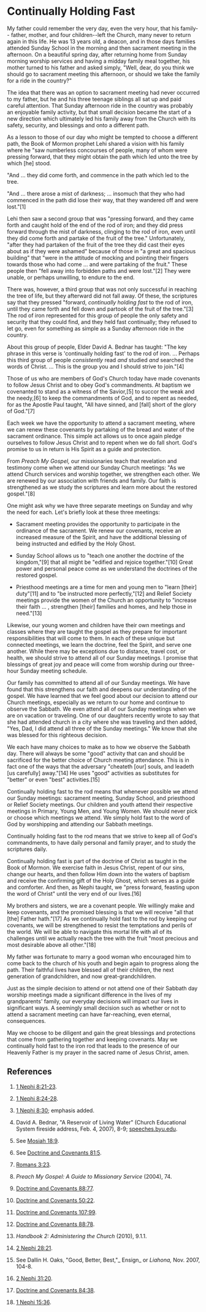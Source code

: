 # Continually Holding Fast

My father could remember the very day, even the very hour, that his family--
father, mother, and four children--left the Church, many never to return again
in this life. He was 13 years old, a deacon, and in those days families
attended Sunday School in the morning and then sacrament meeting in the
afternoon. On a beautiful spring day, after returning home from Sunday morning
worship services and having a midday family meal together, his mother turned
to his father and asked simply, "Well, dear, do you think we should go to
sacrament meeting this afternoon, or should we take the family for a ride in
the country?"

The idea that there was an option to sacrament meeting had never occurred to
my father, but he and his three teenage siblings all sat up and paid careful
attention. That Sunday afternoon ride in the country was probably an enjoyable
family activity, but that small decision became the start of a new direction
which ultimately led his family away from the Church with its safety,
security, and blessings and onto a different path.

As a lesson to those of our day who might be tempted to choose a different
path, the Book of Mormon prophet Lehi shared a vision with his family where he
"saw numberless concourses of people, many of whom were pressing forward, that
they might obtain the path which led unto the tree by which [he] stood.

"And ... they did come forth, and commence in the path which led to the tree.

"And ... there arose a mist of darkness; ... insomuch that they who had commenced
in the path did lose their way, that they wandered off and were lost."[1]

Lehi then saw a second group that was "pressing forward, and they came forth
and caught hold of the end of the rod of iron; and they did press forward
through the mist of darkness, clinging to the rod of iron, even until they did
come forth and partake of the fruit of the tree." Unfortunately, "after they
had partaken of the fruit of the tree they did cast their eyes about as if
they were ashamed" because of those in "a great and spacious building" that
"were in the attitude of mocking and pointing their fingers towards those who
had come ... and were partaking of the fruit." These people then "fell away into
forbidden paths and were lost."[2] They were unable, or perhaps unwilling, to
endure to the end.

There was, however, a third group that was not only successful in reaching the
tree of life, but they afterward did not fall away. Of these, the scriptures
say that they pressed "forward, _continually holding fast_ to the rod of iron,
until they came forth and fell down and partook of the fruit of the tree."[3]
The rod of iron represented for this group of people the only safety and
security that they could find, and they held fast continually; they refused to
let go, even for something as simple as a Sunday afternoon ride in the
country.

About this group of people, Elder David A. Bednar has taught: "The key phrase
in this verse is 'continually holding fast' to the rod of iron. ... Perhaps this
third group of people _consistently_ read _and_ studied _and_ searched the
words of Christ. ... This is the group you and I should strive to join."[4]

Those of us who are members of God's Church today have made covenants to
follow Jesus Christ and to obey God's commandments. At baptism we covenanted
to stand as a witness of the Savior,[5] to succor the weak and the needy,[6]
to keep the commandments of God, and to repent as needed, for as the Apostle
Paul taught, "All have sinned, and [fall] short of the glory of God."[7]

Each week we have the opportunity to attend a sacrament meeting, where we can
renew these covenants by partaking of the bread and water of the sacrament
ordinance. This simple act allows us to once again pledge ourselves to follow
Jesus Christ and to repent when we do fall short. God's promise to us in
return is His Spirit as a guide and protection.

From _Preach My Gospel,_ our missionaries teach that revelation and testimony
come when we attend our Sunday Church meetings: "As we attend Church services
and worship together, we strengthen each other. We are renewed by our
association with friends and family. Our faith is strengthened as we study the
scriptures and learn more about the restored gospel."[8]

One might ask why we have three separate meetings on Sunday and why the need
for each. Let's briefly look at these three meetings:

  * Sacrament meeting provides the opportunity to participate in the ordinance of the sacrament. We renew our covenants, receive an increased measure of the Spirit, and have the additional blessing of being instructed and edified by the Holy Ghost.

  * Sunday School allows us to "teach one another the doctrine of the kingdom,"[9] that all might be "edified and rejoice together."[10] Great power and personal peace come as we understand the doctrines of the restored gospel.

  * Priesthood meetings are a time for men and young men to "learn [their] duty"[11] and to "be instructed more perfectly,"[12] and Relief Society meetings provide the women of the Church an opportunity to "increase their faith ... , strengthen [their] families and homes, and help those in need."[13]

Likewise, our young women and children have their own meetings and classes
where they are taught the gospel as they prepare for important
responsibilities that will come to them. In each of these unique but connected
meetings, we learn the doctrine, feel the Spirit, and serve one another. While
there may be exceptions due to distance, travel cost, or health, we should
strive to attend all of our Sunday meetings. I promise that blessings of great
joy and peace will come from worship during our three-hour Sunday meeting
schedule.

Our family has committed to attend all of our Sunday meetings. We have found
that this strengthens our faith and deepens our understanding of the gospel.
We have learned that we feel good about our decision to attend our Church
meetings, especially as we return to our home and continue to observe the
Sabbath. We even attend all of our Sunday meetings when we are on vacation or
traveling. One of our daughters recently wrote to say that she had attended
church in a city where she was traveling and then added, "Yes, Dad, I did
attend all three of the Sunday meetings." We know that she was blessed for
this righteous decision.

We each have many choices to make as to how we observe the Sabbath day. There
will always be some "good" activity that can and should be sacrificed for the
better choice of Church meeting attendance. This is in fact one of the ways
that the adversary "cheateth [our] souls, and leadeth [us carefully]
away."[14] He uses "good" activities as substitutes for "better" or even
"best" activities.[15]

Continually holding fast to the rod means that whenever possible we attend our
Sunday meetings: sacrament meeting, Sunday School, and priesthood or Relief
Society meetings. Our children and youth attend their respective meetings in
Primary, Young Men, and Young Women. We should never pick or choose which
meetings we attend. We simply hold fast to the word of God by worshipping and
attending our Sabbath meetings.

Continually holding fast to the rod means that we strive to keep all of God's
commandments, to have daily personal and family prayer, and to study the
scriptures daily.

Continually holding fast is part of the doctrine of Christ as taught in the
Book of Mormon. We exercise faith in Jesus Christ, repent of our sins, change
our hearts, and then follow Him down into the waters of baptism and receive
the confirming gift of the Holy Ghost, which serves as a guide and comforter.
And then, as Nephi taught, we "press forward, feasting upon the word of
Christ" until the very end of our lives.[16]

My brothers and sisters, we are a covenant people. We willingly make and keep
covenants, and the promised blessing is that we will receive "all that [the]
Father hath."[17] As we continually hold fast to the rod by keeping our
covenants, we will be strengthened to resist the temptations and perils of the
world. We will be able to navigate this mortal life with all of its challenges
until we actually reach the tree with the fruit "most precious and most
desirable above all other."[18]

My father was fortunate to marry a good woman who encouraged him to come back
to the church of his youth and begin again to progress along the path. Their
faithful lives have blessed all of their children, the next generation of
grandchildren, and now great-grandchildren.

Just as the simple decision to attend or not attend one of their Sabbath day
worship meetings made a significant difference in the lives of my
grandparents' family, our everyday decisions will impact our lives in
significant ways. A seemingly small decision such as whether or not to attend
a sacrament meeting can have far-reaching, even eternal, consequences.

May we choose to be diligent and gain the great blessings and protections that
come from gathering together and keeping covenants. May we continually hold
fast to the iron rod that leads to the presence of our Heavenly Father is my
prayer in the sacred name of Jesus Christ, amen.

## References

  1.  [1 Nephi 8:21-23](https://www.lds.org/scriptures/bofm/1-ne/8.21-23?lang=eng#20).

  2.  [1 Nephi 8:24-28](https://www.lds.org/scriptures/bofm/1-ne/8.24-28?lang=eng#23).

  3.  [1 Nephi 8:30](https://www.lds.org/scriptures/bofm/1-ne/8.30?lang=eng#29); emphasis added.

  4.  David A. Bednar, "A Reservoir of Living Water" (Church Educational System fireside address, Feb. 4, 2007), 8-9; [speeches.byu.edu](http://speeches.byu.edu).

  5.  See [Mosiah 18:9](https://www.lds.org/scriptures/bofm/mosiah/18.9?lang=eng#8).

  6.  See [Doctrine and Covenants 81:5](https://www.lds.org/scriptures/dc-testament/dc/81.5?lang=eng#4).

  7.  [Romans 3:23](https://www.lds.org/scriptures/nt/rom/3.23?lang=eng#22).

  8.  _Preach My Gospel: A Guide to Missionary Service_ (2004), 74.

  9.  [Doctrine and Covenants 88:77](https://www.lds.org/scriptures/dc-testament/dc/88.77?lang=eng#76).

  10.  [Doctrine and Covenants 50:22](https://www.lds.org/scriptures/dc-testament/dc/50.22?lang=eng#21).

  11.  [Doctrine and Covenants 107:99](https://www.lds.org/scriptures/dc-testament/dc/107.99?lang=eng#98).

  12.  [Doctrine and Covenants 88:78](https://www.lds.org/scriptures/dc-testament/dc/88.78?lang=eng#77).

  13.  _Handbook 2: Administering the Church_ (2010), 9.1.1.

  14.  [2 Nephi 28:21](https://www.lds.org/scriptures/bofm/2-ne/28.21?lang=eng#20).

  15.  See Dallin H. Oaks, "Good, Better, Best,"_ Ensign_ or _Liahona,_ Nov. 2007, 104-8.

  16.  [2 Nephi 31:20](https://www.lds.org/scriptures/bofm/2-ne/31.20?lang=eng#19).

  17.  [Doctrine and Covenants 84:38](https://www.lds.org/scriptures/dc-testament/dc/84.38?lang=eng#37).

  18.  [1 Nephi 15:36](https://www.lds.org/scriptures/bofm/1-ne/15.36?lang=eng#35).

